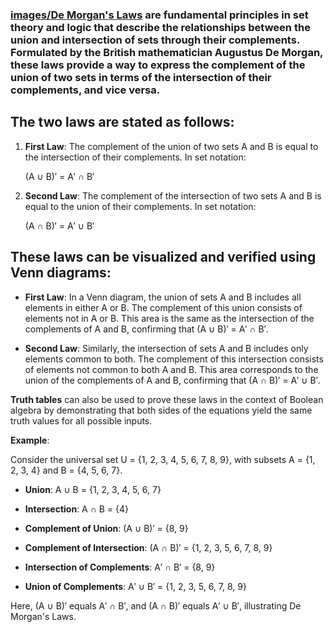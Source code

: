 ### [images/De Morgan's Laws](images/de-morgans-law.JPG) are fundamental principles in set theory and logic that describe the relationships between the union and intersection of sets through their complements. Formulated by the British mathematician Augustus De Morgan, these laws provide a way to express the complement of the union of two sets in terms of the intersection of their complements, and vice versa.

## The two laws are stated as follows:

1. **First Law**: The complement of the union of two sets A and B is equal to the intersection of their complements. In set notation:

   (A ∪ B)′ = A′ ∩ B′

2. **Second Law**: The complement of the intersection of two sets A and B is equal to the union of their complements. In set notation:

   (A ∩ B)′ = A′ ∪ B′

## These laws can be visualized and verified using **Venn diagrams**:

- **First Law**: In a Venn diagram, the union of sets A and B includes all elements in either A or B. The complement of this union consists of elements not in A or B. This area is the same as the intersection of the complements of A and B, confirming that (A ∪ B)′ = A′ ∩ B′.

- **Second Law**: Similarly, the intersection of sets A and B includes only elements common to both. The complement of this intersection consists of elements not common to both A and B. This area corresponds to the union of the complements of A and B, confirming that (A ∩ B)′ = A′ ∪ B′.

**Truth tables** can also be used to prove these laws in the context of Boolean algebra by demonstrating that both sides of the equations yield the same truth values for all possible inputs.

**Example**:

Consider the universal set U = {1, 2, 3, 4, 5, 6, 7, 8, 9}, with subsets A = {1, 2, 3, 4} and B = {4, 5, 6, 7}.

- **Union**: A ∪ B = {1, 2, 3, 4, 5, 6, 7}

- **Intersection**: A ∩ B = {4}

- **Complement of Union**: (A ∪ B)′ = {8, 9}

- **Complement of Intersection**: (A ∩ B)′ = {1, 2, 3, 5, 6, 7, 8, 9}

- **Intersection of Complements**: A′ ∩ B′ = {8, 9}

- **Union of Complements**: A′ ∪ B′ = {1, 2, 3, 5, 6, 7, 8, 9}

Here, (A ∪ B)′ equals A′ ∩ B′, and (A ∩ B)′ equals A′ ∪ B′, illustrating De Morgan's Laws.

